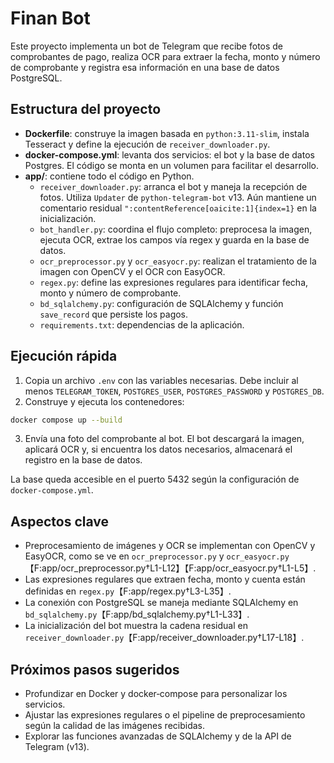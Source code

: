 # Finan Bot

Este proyecto implementa un bot de Telegram que recibe fotos de comprobantes de pago, realiza OCR para extraer la fecha, monto y número de comprobante y registra esa información en una base de datos PostgreSQL.

## Estructura del proyecto

- **Dockerfile**: construye la imagen basada en `python:3.11-slim`, instala Tesseract y define la ejecución de `receiver_downloader.py`.
- **docker-compose.yml**: levanta dos servicios: el bot y la base de datos Postgres. El código se monta en un volumen para facilitar el desarrollo.
- **app/**: contiene todo el código en Python.
  - `receiver_downloader.py`: arranca el bot y maneja la recepción de fotos. Utiliza `Updater` de `python-telegram-bot` v13. Aún mantiene un comentario residual ``":contentReference[oaicite:1]{index=1}`` en la inicialización.
  - `bot_handler.py`: coordina el flujo completo: preprocesa la imagen, ejecuta OCR, extrae los campos vía regex y guarda en la base de datos.
  - `ocr_preprocessor.py` y `ocr_easyocr.py`: realizan el tratamiento de la imagen con OpenCV y el OCR con EasyOCR.
  - `regex.py`: define las expresiones regulares para identificar fecha, monto y número de comprobante.
  - `bd_sqlalchemy.py`: configuración de SQLAlchemy y función `save_record` que persiste los pagos.
  - `requirements.txt`: dependencias de la aplicación.

## Ejecución rápida

1. Copia un archivo `.env` con las variables necesarias. Debe incluir al menos `TELEGRAM_TOKEN`, `POSTGRES_USER`, `POSTGRES_PASSWORD` y `POSTGRES_DB`.
2. Construye y ejecuta los contenedores:

```bash
docker compose up --build
```

3. Envía una foto del comprobante al bot. El bot descargará la imagen, aplicará OCR y, si encuentra los datos necesarios, almacenará el registro en la base de datos.

La base queda accesible en el puerto 5432 según la configuración de `docker-compose.yml`.

## Aspectos clave

- Preprocesamiento de imágenes y OCR se implementan con OpenCV y EasyOCR, como se ve en `ocr_preprocessor.py` y `ocr_easyocr.py`【F:app/ocr_preprocessor.py†L1-L12】【F:app/ocr_easyocr.py†L1-L5】.
- Las expresiones regulares que extraen fecha, monto y cuenta están definidas en `regex.py`【F:app/regex.py†L3-L35】.
- La conexión con PostgreSQL se maneja mediante SQLAlchemy en `bd_sqlalchemy.py`【F:app/bd_sqlalchemy.py†L1-L33】.
- La inicialización del bot muestra la cadena residual en `receiver_downloader.py`【F:app/receiver_downloader.py†L17-L18】.

## Próximos pasos sugeridos

- Profundizar en Docker y docker‑compose para personalizar los servicios.
- Ajustar las expresiones regulares o el pipeline de preprocesamiento según la calidad de las imágenes recibidas.
- Explorar las funciones avanzadas de SQLAlchemy y de la API de Telegram (v13). 

